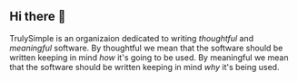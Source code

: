 ## Hi there 👋

TrulySimple is an organizaion dedicated to writing _thoughtful_ and _meaningful_ software.
By thoughtful we mean that the software should be written keeping in mind _how_ it's going to be used.
By meaningful we mean that the software should be written keeping in mind _why_ it's being used.

<!--
🌈 Contribution guidelines - how can the community get involved?
👩‍💻 Useful resources - where can the community find your docs? Is there anything else the community should know?
-->
